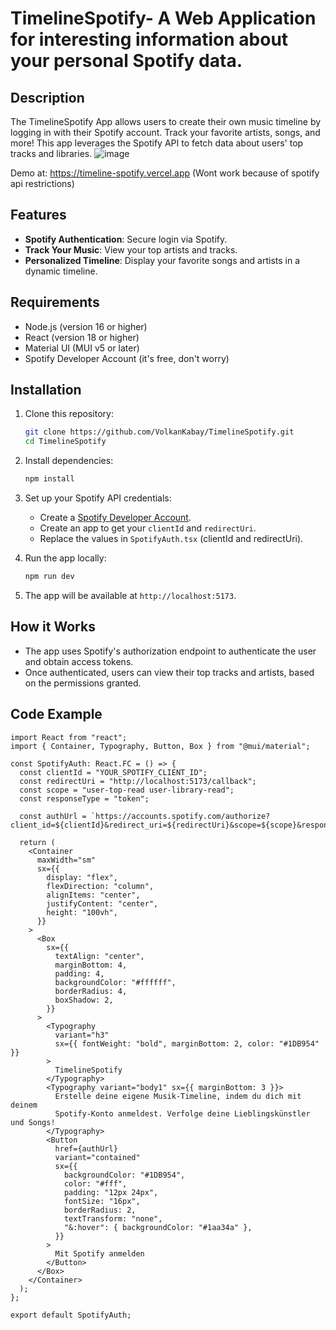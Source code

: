 # TimelineSpotify- A Web Application for interesting information about your personal Spotify data.

## Description

The TimelineSpotify App allows users to create their own music timeline by logging in with their Spotify account. Track your favorite artists, songs, and more! This app leverages the Spotify API to fetch data about users' top tracks and libraries.
![image](https://github.com/user-attachments/assets/90606a93-9920-480e-93d6-42dc2931113c)

Demo at: https://timeline-spotify.vercel.app (Wont work because of spotify api restrictions)

## Features

- **Spotify Authentication**: Secure login via Spotify.
- **Track Your Music**: View your top artists and tracks.
- **Personalized Timeline**: Display your favorite songs and artists in a dynamic timeline.

## Requirements

- Node.js (version 16 or higher)
- React (version 18 or higher)
- Material UI (MUI v5 or later)
- Spotify Developer Account (it's free, don't worry)

## Installation

1. Clone this repository:

   ```bash
   git clone https://github.com/VolkanKabay/TimelineSpotify.git
   cd TimelineSpotify
   ```

2. Install dependencies:

   ```bash
   npm install
   ```

3. Set up your Spotify API credentials:

   - Create a [Spotify Developer Account](https://developer.spotify.com/).
   - Create an app to get your `clientId` and `redirectUri`.
   - Replace the values in `SpotifyAuth.tsx` (clientId and redirectUri).

4. Run the app locally:

   ```bash
   npm run dev
   ```

5. The app will be available at `http://localhost:5173`.

## How it Works

- The app uses Spotify's authorization endpoint to authenticate the user and obtain access tokens.
- Once authenticated, users can view their top tracks and artists, based on the permissions granted.

## Code Example

```tsx
import React from "react";
import { Container, Typography, Button, Box } from "@mui/material";

const SpotifyAuth: React.FC = () => {
  const clientId = "YOUR_SPOTIFY_CLIENT_ID";
  const redirectUri = "http://localhost:5173/callback";
  const scope = "user-top-read user-library-read";
  const responseType = "token";

  const authUrl = `https://accounts.spotify.com/authorize?client_id=${clientId}&redirect_uri=${redirectUri}&scope=${scope}&response_type=${responseType}`;

  return (
    <Container
      maxWidth="sm"
      sx={{
        display: "flex",
        flexDirection: "column",
        alignItems: "center",
        justifyContent: "center",
        height: "100vh",
      }}
    >
      <Box
        sx={{
          textAlign: "center",
          marginBottom: 4,
          padding: 4,
          backgroundColor: "#ffffff",
          borderRadius: 4,
          boxShadow: 2,
        }}
      >
        <Typography
          variant="h3"
          sx={{ fontWeight: "bold", marginBottom: 2, color: "#1DB954" }}
        >
          TimelineSpotify
        </Typography>
        <Typography variant="body1" sx={{ marginBottom: 3 }}>
          Erstelle deine eigene Musik-Timeline, indem du dich mit deinem
          Spotify-Konto anmeldest. Verfolge deine Lieblingskünstler und Songs!
        </Typography>
        <Button
          href={authUrl}
          variant="contained"
          sx={{
            backgroundColor: "#1DB954",
            color: "#fff",
            padding: "12px 24px",
            fontSize: "16px",
            borderRadius: 2,
            textTransform: "none",
            "&:hover": { backgroundColor: "#1aa34a" },
          }}
        >
          Mit Spotify anmelden
        </Button>
      </Box>
    </Container>
  );
};

export default SpotifyAuth;
```

